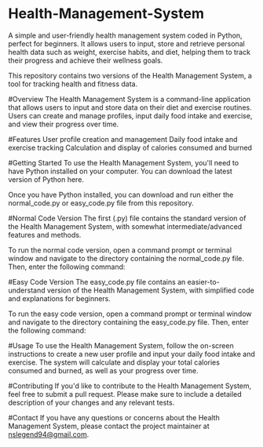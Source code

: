# Health-Management-System
A simple and user-friendly health management system coded in Python, perfect for beginners. It allows users to input, store and retrieve personal health data such as weight, exercise habits, and diet, helping them to track their progress and achieve their wellness goals.

This repository contains two versions of the Health Management System, a tool for tracking health and fitness data.

#Overview
The Health Management System is a command-line application that allows users to input and store data on their diet and exercise routines. Users can create and manage profiles, input daily food intake and exercise, and view their progress over time.

#Features
User profile creation and management
Daily food intake and exercise tracking
Calculation and display of calories consumed and burned

#Getting Started
To use the Health Management System, you'll need to have Python installed on your computer. You can download the latest version of Python here.

Once you have Python installed, you can download and run either the normal_code.py or easy_code.py file from this repository.

#Normal Code Version
The first (.py) file contains the standard version of the Health Management System, with somewhat intermediate/advanced features and methods.

To run the normal code version, open a command prompt or terminal window and navigate to the directory containing the normal_code.py file. Then, enter the following command:


#Easy Code Version
The easy_code.py file contains an easier-to-understand version of the Health Management System, with simplified code and explanations for beginners.

To run the easy code version, open a command prompt or terminal window and navigate to the directory containing the easy_code.py file. Then, enter the following command:


#Usage
To use the Health Management System, follow the on-screen instructions to create a new user profile and input your daily food intake and exercise. The system will calculate and display your total calories consumed and burned, as well as your progress over time.

#Contributing
If you'd like to contribute to the Health Management System, feel free to submit a pull request. Please make sure to include a detailed description of your changes and any relevant tests.

#Contact
If you have any questions or concerns about the Health Management System, please contact the project maintainer at nslegend94@gmail.com.
